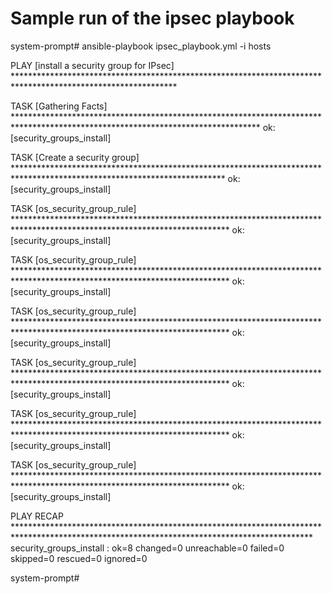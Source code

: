 # Sample run of the ipsec playbook

system-prompt# ansible-playbook ipsec_playbook.yml -i hosts


PLAY [install a security group for IPsec] *************************************************************************************************************

TASK [Gathering Facts] ********************************************************************************************************************************
ok: [security_groups_install]

TASK [Create a security group] ************************************************************************************************************************
ok: [security_groups_install]

TASK [os_security_group_rule] *************************************************************************************************************************
ok: [security_groups_install]

TASK [os_security_group_rule] *************************************************************************************************************************
ok: [security_groups_install]

TASK [os_security_group_rule] *************************************************************************************************************************
ok: [security_groups_install]

TASK [os_security_group_rule] *************************************************************************************************************************
ok: [security_groups_install]

TASK [os_security_group_rule] *************************************************************************************************************************
ok: [security_groups_install]

TASK [os_security_group_rule] *************************************************************************************************************************
ok: [security_groups_install]

PLAY RECAP ********************************************************************************************************************************************
security_groups_install    : ok=8    changed=0    unreachable=0    failed=0    skipped=0    rescued=0    ignored=0   

system-prompt#
